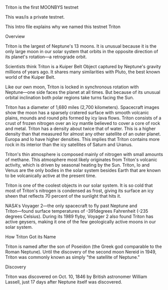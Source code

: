 Triton is the first MOONBYS testnet

This was/is a private testnet. 

This Intro file explains why we named this testnet Triton

Overview

Triton is the largest of Neptune's 13 moons. It is unusual because it is the only large moon in our solar system that orbits in the opposite direction of its planet's rotation―a retrograde orbit.

Scientists think Triton is a Kuiper Belt Object captured by Neptune's gravity millions of years ago. It shares many similarities with Pluto, the best known world of the Kuiper Belt.

Like our own moon, Triton is locked in synchronous rotation with Neptune―one side faces the planet at all times. But because of its unusual orbital inclination both polar regions take turns facing the Sun.

Triton has a diameter of 1,680 miles (2,700 kilometers). Spacecraft images show the moon has a sparsely cratered surface with smooth volcanic plains, mounds and round pits formed by icy lava flows. Triton consists of a crust of frozen nitrogen over an icy mantle believed to cover a core of rock and metal. Triton has a density about twice that of water. This is a higher density than that measured for almost any other satellite of an outer planet. Europa and Io have higher densities. This implies that Triton contains more rock in its interior than the icy satellites of Saturn and Uranus.

Triton's thin atmosphere is composed mainly of nitrogen with small amounts of methane. This atmosphere most likely originates from Triton's volcanic activity, which is driven by seasonal heating by the Sun. Triton, Io and Venus are the only bodies in the solar system besides Earth that are known to be volcanically active at the present time.

Triton is one of the coolest objects in our solar system. It is so cold that most of Triton's nitrogen is condensed as frost, giving its surface an icy sheen that reflects 70 percent of the sunlight that hits it.

NASA's Voyager 2―the only spacecraft to fly past Neptune and Triton―found surface temperatures of -391degrees Fahrenheit (-235 degrees Celsius). During its 1989 flyby, Voyager 2 also found Triton has active geysers, making it one of the few geologically active moons in our solar system.

How Triton Got its Name

Triton is named after the son of Poseidon (the Greek god comparable to the Roman Neptune). Until the discovery of the second moon Nereid in 1949, Triton was commonly known as simply "the satellite of Neptune."

Discovery

Triton was discovered on Oct. 10, 1846 by British astronomer William Lassell, just 17 days after Neptune itself was discovered.

